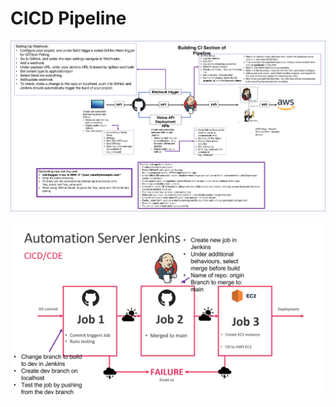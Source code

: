 # CICD Pipeline

![CICD Pipeline](../diagrams/CICD_Pipeline.png)

![Automating merge and delivery in Jenkins](../diagrams/Automating_merges_and_delivery.png)